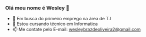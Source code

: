 ### Olá meu nome é Wesley  👋 
- 🔭 Em busca do primeiro emprego na área de T.I 
- 🌱 Estou cursando técnico em Informatica 
- 📫 Me contate pelo E-mail: wesleybrazdeoliveira2@gmail.com

<!--
**ObWesley/ObWesley** is a ✨ _special_ ✨ repository because its `README.md` (this file) appears on your GitHub profile.

Here are some ideas to get you started:

- 🔭 Em busca do primeiro emprego na área de T.I 
- 🌱 Eestou cursando técnico em Informatica 
- 📫 Me contate pelo E-mail: wesleybrazdeoliveira2@gmail.com
